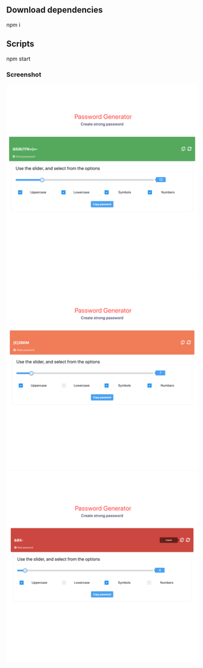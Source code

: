 ## Download dependencies

npm i

## Scripts

npm start

### Screenshot

![screenshots](/screenshots/1.png)
![screenshots](/screenshots/2.png)
![screenshots](/screenshots/3.png)
